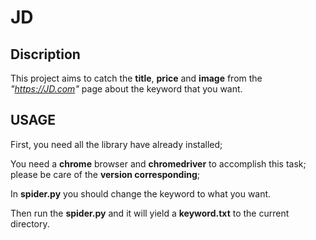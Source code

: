 # JD
## Discription
This project aims to catch the **title**, **price** and **image** from the *"https://JD.com"* page about the keyword that you want.  
## USAGE
First, you need all the library have already installed;  

You need a **chrome** browser and **chromedriver** to accomplish this task; please be care of the **version corresponding**;

In **spider.py** you should change the keyword to what you want.  

Then run the **spider.py** and it will yield a **keyword.txt** to the current directory.
